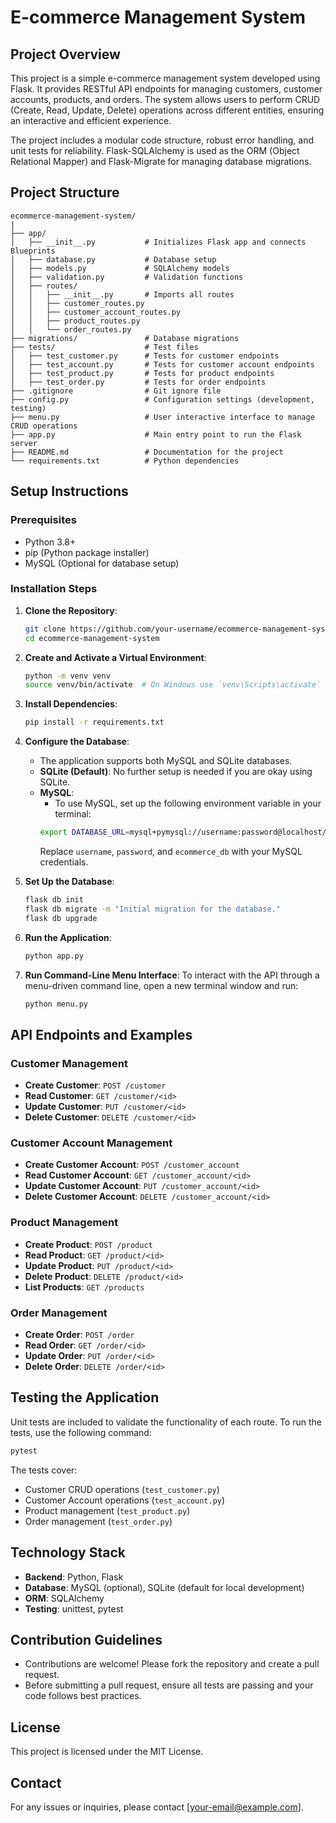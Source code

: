 # E-commerce Management System

## Project Overview
This project is a simple e-commerce management system developed using Flask. It provides RESTful API endpoints for managing customers, customer accounts, products, and orders. The system allows users to perform CRUD (Create, Read, Update, Delete) operations across different entities, ensuring an interactive and efficient experience.

The project includes a modular code structure, robust error handling, and unit tests for reliability. Flask-SQLAlchemy is used as the ORM (Object Relational Mapper) and Flask-Migrate for managing database migrations.

## Project Structure
```
ecommerce-management-system/
|
├── app/                      
│   ├── __init__.py           # Initializes Flask app and connects Blueprints
│   ├── database.py           # Database setup
│   ├── models.py             # SQLAlchemy models
│   ├── validation.py         # Validation functions
│   ├── routes/
│   │   ├── __init__.py       # Imports all routes
│   │   ├── customer_routes.py
│   │   ├── customer_account_routes.py
│   │   ├── product_routes.py
│   │   └── order_routes.py
├── migrations/               # Database migrations
├── tests/                    # Test files
│   ├── test_customer.py      # Tests for customer endpoints
│   ├── test_account.py       # Tests for customer account endpoints
│   ├── test_product.py       # Tests for product endpoints
│   ├── test_order.py         # Tests for order endpoints
├── .gitignore                # Git ignore file
├── config.py                 # Configuration settings (development, testing)
├── menu.py                   # User interactive interface to manage CRUD operations
├── app.py                    # Main entry point to run the Flask server
├── README.md                 # Documentation for the project
└── requirements.txt          # Python dependencies
```

## Setup Instructions

### Prerequisites
- Python 3.8+
- pip (Python package installer)
- MySQL (Optional for database setup)

### Installation Steps
1. **Clone the Repository**:
   ```sh
   git clone https://github.com/your-username/ecommerce-management-system.git
   cd ecommerce-management-system
   ```

2. **Create and Activate a Virtual Environment**:
   ```sh
   python -m venv venv
   source venv/bin/activate  # On Windows use `venv\Scripts\activate`
   ```

3. **Install Dependencies**:
   ```sh
   pip install -r requirements.txt
   ```

4. **Configure the Database**:
   - The application supports both MySQL and SQLite databases.
   - **SQLite (Default)**: No further setup is needed if you are okay using SQLite.
   - **MySQL**:
     - To use MySQL, set up the following environment variable in your terminal:
     ```sh
     export DATABASE_URL=mysql+pymysql://username:password@localhost/ecommerce_db
     ```
     Replace `username`, `password`, and `ecommerce_db` with your MySQL credentials.


5. **Set Up the Database**:
   ```sh
   flask db init
   flask db migrate -m "Initial migration for the database."
   flask db upgrade
   ```

6. **Run the Application**:
   ```sh
   python app.py
   ```

7. **Run Command-Line Menu Interface**:
   To interact with the API through a menu-driven command line, open a new terminal window and run:
   ```sh
   python menu.py
   ```

## API Endpoints and Examples

### Customer Management
- **Create Customer**: `POST /customer`
- **Read Customer**: `GET /customer/<id>`
- **Update Customer**: `PUT /customer/<id>`
- **Delete Customer**: `DELETE /customer/<id>`

### Customer Account Management
- **Create Customer Account**: `POST /customer_account`
- **Read Customer Account**: `GET /customer_account/<id>`
- **Update Customer Account**: `PUT /customer_account/<id>`
- **Delete Customer Account**: `DELETE /customer_account/<id>`

### Product Management
- **Create Product**: `POST /product`
- **Read Product**: `GET /product/<id>`
- **Update Product**: `PUT /product/<id>`
- **Delete Product**: `DELETE /product/<id>`
- **List Products**: `GET /products`

### Order Management
- **Create Order**: `POST /order`
- **Read Order**: `GET /order/<id>`
- **Update Order**: `PUT /order/<id>`
- **Delete Order**: `DELETE /order/<id>`

## Testing the Application

Unit tests are included to validate the functionality of each route. To run the tests, use the following command:
```sh
pytest
```
The tests cover:
- Customer CRUD operations (`test_customer.py`)
- Customer Account operations (`test_account.py`)
- Product management (`test_product.py`)
- Order management (`test_order.py`)

## Technology Stack
- **Backend**: Python, Flask
- **Database**: MySQL (optional), SQLite (default for local development)
- **ORM**: SQLAlchemy
- **Testing**: unittest, pytest

## Contribution Guidelines
- Contributions are welcome! Please fork the repository and create a pull request.
- Before submitting a pull request, ensure all tests are passing and your code follows best practices.

## License
This project is licensed under the MIT License.

## Contact
For any issues or inquiries, please contact [your-email@example.com].

